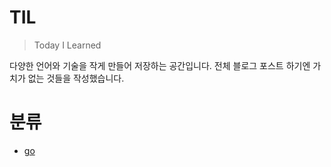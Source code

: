 # TIL
> Today I Learned

다양한 언어와 기술을 작게 만들어 저장하는 공간입니다. 전체 블로그 포스트 하기엔 가치가 없는 것들을 작성했습니다.

# 분류
* [go](go/go%20문법%20관련.md)

